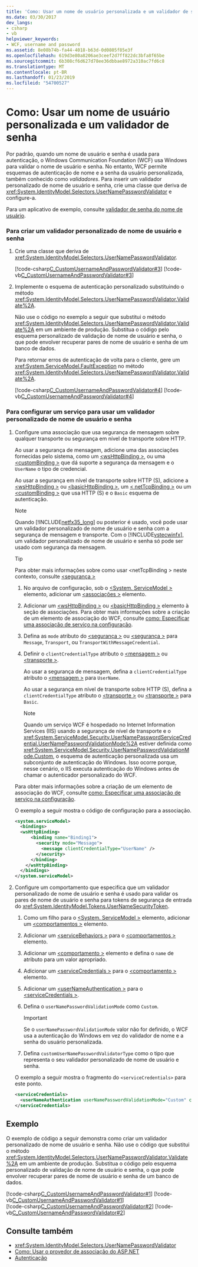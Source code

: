 ```yaml
---
title: 'Como: Usar um nome de usuário personalizada e um validador de senha'
ms.date: 03/30/2017
dev_langs:
- csharp
- vb
helpviewer_keywords:
- WCF, username and password
ms.assetid: 8e08b74b-fa44-4018-b63d-0d0805f85e3f
ms.openlocfilehash: 619d3e80a8206ae3ceef2d7ff822dc3bfa8f65be
ms.sourcegitcommit: 6b308cf6d627d78ee36dbbae8972a310ac7fd6c8
ms.translationtype: MT
ms.contentlocale: pt-BR
ms.lasthandoff: 01/23/2019
ms.locfileid: "54700527"
---
```

# <a name="how-to-use-a-custom-user-name-and-password-validator"></a>Como: Usar um nome de usuário personalizada e um validador de senha
Por padrão, quando um nome de usuário e senha é usada para autenticação, o Windows Communication Foundation (WCF) usa Windows para validar o nome de usuário e senha. No entanto, WCF permite esquemas de autenticação de nome e a senha da usuário personalizada, também conhecido como *validadores*. Para inserir um validador personalizado de nome de usuário e senha, crie uma classe que deriva de <xref:System.IdentityModel.Selectors.UserNamePasswordValidator> e configure-a.  
  
 Para um aplicativo de exemplo, consulte [validador de senha do nome de usuário](../../../../docs/framework/wcf/samples/user-name-password-validator.md).  
  
### <a name="to-create-a-custom-user-name-and-password-validator"></a>Para criar um validador personalizado de nome de usuário e senha  
  
1.  Crie uma classe que deriva de <xref:System.IdentityModel.Selectors.UserNamePasswordValidator>.  
  
     [!code-csharp[C_CustomUsernameAndPasswordValidator#3](../../../../samples/snippets/csharp/VS_Snippets_CFX/c_customusernameandpasswordvalidator/cs/service.cs#3)]
     [!code-vb[C_CustomUsernameAndPasswordValidator#3](../../../../samples/snippets/visualbasic/VS_Snippets_CFX/c_customusernameandpasswordvalidator/vb/service.vb#3)]  
  
2.  Implemente o esquema de autenticação personalizado substituindo o método <xref:System.IdentityModel.Selectors.UserNamePasswordValidator.Validate%2A>.  
  
     Não use o código no exemplo a seguir que substitui o método <xref:System.IdentityModel.Selectors.UserNamePasswordValidator.Validate%2A> em um ambiente de produção. Substitua o código pelo esquema personalizado de validação de nome de usuário e senha, o que pode envolver recuperar pares de nome de usuário e senha de um banco de dados.  
  
     Para retornar erros de autenticação de volta para o cliente, gere um <xref:System.ServiceModel.FaultException> no método <xref:System.IdentityModel.Selectors.UserNamePasswordValidator.Validate%2A>.  
  
     [!code-csharp[C_CustomUsernameAndPasswordValidator#4](../../../../samples/snippets/csharp/VS_Snippets_CFX/c_customusernameandpasswordvalidator/cs/service.cs#4)]
     [!code-vb[C_CustomUsernameAndPasswordValidator#4](../../../../samples/snippets/visualbasic/VS_Snippets_CFX/c_customusernameandpasswordvalidator/vb/service.vb#4)]  
  
### <a name="to-configure-a-service-to-use-a-custom-user-name-and-password-validator"></a>Para configurar um serviço para usar um validador personalizado de nome de usuário e senha  
  
1.  Configure uma associação que usa segurança de mensagem sobre qualquer transporte ou segurança em nível de transporte sobre HTTP.  
  
     Ao usar a segurança de mensagem, adicione uma das associações fornecidas pelo sistema, como um [ \<wsHttpBinding >](../../../../docs/framework/configure-apps/file-schema/wcf/wshttpbinding.md), ou uma [ \<customBinding >](../../../../docs/framework/configure-apps/file-schema/wcf/custombinding.md) que dá suporte a segurança da mensagem e o `UserName` o tipo de credencial.  
  
     Ao usar a segurança em nível de transporte sobre HTTP (S), adicione a [ \<wsHttpBinding >](../../../../docs/framework/configure-apps/file-schema/wcf/wshttpbinding.md) ou [ \<basicHttpBinding >](../../../../docs/framework/configure-apps/file-schema/wcf/basichttpbinding.md), um [ \< netTcpBinding >](../../../../docs/framework/configure-apps/file-schema/wcf/nettcpbinding.md) ou um [ \<customBinding >](../../../../docs/framework/configure-apps/file-schema/wcf/custombinding.md) que usa HTTP (S) e o `Basic` esquema de autenticação.  
  
    > [!NOTE]
    >  Quando [!INCLUDE[netfx35_long](../../../../includes/netfx35-long-md.md)] ou posterior é usado, você pode usar um validador personalizado de nome de usuário e senha com a segurança de mensagem e transporte. Com o [!INCLUDE[vstecwinfx](../../../../includes/vstecwinfx-md.md)], um validador personalizado de nome de usuário e senha só pode ser usado com segurança da mensagem.  
  
    > [!TIP]
    >  Para obter mais informações sobre como usar \<netTcpBinding > neste contexto, consulte [ \<segurança >](../../../../docs/framework/configure-apps/file-schema/wcf/security-of-nettcpbinding.md)  
  
    1.  No arquivo de configuração, sob o [ \<System. ServiceModel >](../../../../docs/framework/configure-apps/file-schema/wcf/system-servicemodel.md) elemento, adicionar um [ \<associações >](../../../../docs/framework/configure-apps/file-schema/wcf/bindings.md) elemento.  
  
    2.  Adicionar um [ \<wsHttpBinding >](../../../../docs/framework/configure-apps/file-schema/wcf/wshttpbinding.md) ou [ \<basicHttpBinding >](../../../../docs/framework/configure-apps/file-schema/wcf/basichttpbinding.md) elemento à seção de associações. Para obter mais informações sobre a criação de um elemento de associação do WCF, consulte [como: Especificar uma associação de serviço na configuração](../../../../docs/framework/wcf/how-to-specify-a-service-binding-in-configuration.md).  
  
    3.  Defina as `mode` atributo do [ \<segurança >](../../../../docs/framework/configure-apps/file-schema/wcf/security-of-wshttpbinding.md) ou [ \<segurança >](../../../../docs/framework/configure-apps/file-schema/wcf/security-of-basichttpbinding.md) para `Message`, `Transport`, ou `TransportWithMessageCredential`.  
  
    4.  Definir o `clientCredentialType` atributo o [ \<mensagem >](../../../../docs/framework/configure-apps/file-schema/wcf/message-of-wshttpbinding.md) ou [ \<transporte >](../../../../docs/framework/configure-apps/file-schema/wcf/transport-of-wshttpbinding.md).  
  
         Ao usar a segurança de mensagem, defina a `clientCredentialType` atributo o [ \<mensagem >](../../../../docs/framework/configure-apps/file-schema/wcf/message-of-wshttpbinding.md) para `UserName`.  
  
         Ao usar a segurança em nível de transporte sobre HTTP (S), defina a `clientCredentialType` atributo o [ \<transporte >](../../../../docs/framework/configure-apps/file-schema/wcf/transport-of-wshttpbinding.md) ou [ \<transporte >](../../../../docs/framework/configure-apps/file-schema/wcf/transport-of-basichttpbinding.md) para `Basic`.  
  
        > [!NOTE]
        >  Quando um serviço WCF é hospedado no Internet Information Services (IIS) usando a segurança de nível de transporte e o <xref:System.ServiceModel.Security.UserNamePasswordServiceCredential.UserNamePasswordValidationMode%2A> estiver definida como <xref:System.ServiceModel.Security.UserNamePasswordValidationMode.Custom>, o esquema de autenticação personalizada usa um subconjunto de autenticação do Windows. Isso ocorre porque, nesse cenário, o IIS executa autenticação do Windows antes de chamar o autenticador personalizado do WCF.  
  
     Para obter mais informações sobre a criação de um elemento de associação do WCF, consulte [como: Especificar uma associação de serviço na configuração](../../../../docs/framework/wcf/how-to-specify-a-service-binding-in-configuration.md).  
  
     O exemplo a seguir mostra o código de configuração para a associação.  
  
    ```xml  
    <system.serviceModel>   
      <bindings>  
      <wsHttpBinding>  
          <binding name="Binding1">  
            <security mode="Message">  
              <message clientCredentialType="UserName" />  
            </security>  
          </binding>          
        </wsHttpBinding>  
      </bindings>  
    </system.serviceModel>  
    ```  
  
2.  Configure um comportamento que especifica que um validador personalizado de nome de usuário e senha é usado para validar os pares de nome de usuário e senha para tokens de segurança de entrada do <xref:System.IdentityModel.Tokens.UserNameSecurityToken>.  
  
    1.  Como um filho para o [ \<System. ServiceModel >](../../../../docs/framework/configure-apps/file-schema/wcf/system-servicemodel.md) elemento, adicionar um [ \<comportamentos >](../../../../docs/framework/configure-apps/file-schema/wcf/behaviors.md) elemento.  
  
    2.  Adicionar um [ \<serviceBehaviors >](../../../../docs/framework/configure-apps/file-schema/wcf/servicebehaviors.md) para o [ \<comportamentos >](../../../../docs/framework/configure-apps/file-schema/wcf/behaviors.md) elemento.  
  
    3.  Adicionar um [ \<comportamento >](../../../../docs/framework/configure-apps/file-schema/wcf/behavior-of-servicebehaviors.md) elemento e defina o `name` de atributo para um valor apropriado.  
  
    4.  Adicionar um [ \<serviceCredentials >](../../../../docs/framework/configure-apps/file-schema/wcf/servicecredentials.md) para o [ \<comportamento >](../../../../docs/framework/configure-apps/file-schema/wcf/behavior-of-servicebehaviors.md) elemento.  
  
    5.  Adicionar um [ \<userNameAuthentication >](../../../../docs/framework/configure-apps/file-schema/wcf/usernameauthentication.md) para o [ \<serviceCredentials >](../../../../docs/framework/configure-apps/file-schema/wcf/servicecredentials.md).  
  
    6.  Defina o `userNamePasswordValidationMode` como `Custom`.  
  
        > [!IMPORTANT]
        >  Se o `userNamePasswordValidationMode` valor não for definido, o WCF usa a autenticação do Windows em vez do validador de nome e a senha do usuário personalizada.  
  
    7.  Defina `customUserNamePasswordValidatorType` como o tipo que representa o seu validador personalizado de nome de usuário e senha.  
  
     O exemplo a seguir mostra o fragmento do `<serviceCredentials>` para este ponto.  
  
    ```xml  
    <serviceCredentials>  
      <userNameAuthentication userNamePasswordValidationMode="Custom" customUserNamePasswordValidatorType="Microsoft.ServiceModel.Samples.CalculatorService.CustomUserNameValidator, service" />  
    </serviceCredentials>  
    ```  
  
## <a name="example"></a>Exemplo  
 O exemplo de código a seguir demonstra como criar um validador personalizado de nome de usuário e senha. Não use o código que substitui o método <xref:System.IdentityModel.Selectors.UserNamePasswordValidator.Validate%2A> em um ambiente de produção. Substitua o código pelo esquema personalizado de validação de nome de usuário e senha, o que pode envolver recuperar pares de nome de usuário e senha de um banco de dados.  
  
 [!code-csharp[C_CustomUsernameAndPasswordValidator#1](../../../../samples/snippets/csharp/VS_Snippets_CFX/c_customusernameandpasswordvalidator/cs/service.cs#1)]
 [!code-vb[C_CustomUsernameAndPasswordValidator#1](../../../../samples/snippets/visualbasic/VS_Snippets_CFX/c_customusernameandpasswordvalidator/vb/service.vb#1)]  
[!code-csharp[C_CustomUsernameAndPasswordValidator#2](../../../../samples/snippets/csharp/VS_Snippets_CFX/c_customusernameandpasswordvalidator/cs/service.cs#2)]
[!code-vb[C_CustomUsernameAndPasswordValidator#2](../../../../samples/snippets/visualbasic/VS_Snippets_CFX/c_customusernameandpasswordvalidator/vb/service.vb#2)]  
  
## <a name="see-also"></a>Consulte também
- <xref:System.IdentityModel.Selectors.UserNamePasswordValidator>
- [Como: Usar o provedor de associação do ASP.NET](../../../../docs/framework/wcf/feature-details/how-to-use-the-aspnet-membership-provider.md)
- [Autenticação](../../../../docs/framework/wcf/feature-details/authentication-in-wcf.md)
